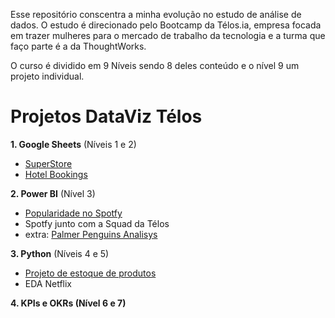 Esse repositório conscentra a minha evolução no estudo de análise de dados. O estudo é direcionado pelo Bootcamp da Télos.ia, empresa focada em trazer mulheres para o mercado de trabalho da tecnologia e a turma que faço parte é a da ThoughtWorks.

O curso é dividido em 9 Níveis sendo 8 deles conteúdo e o nível 9 um projeto individual.


# Projetos DataViz Télos

**1. Google Sheets**  (Níveis 1 e 2)
   - [SuperStore](https://github.com/nay-ramos/analiseDados/blob/f89371a4e881991a322d596469b0506e94ce7144/startingProjects/SuperStore.ipynb)
   - [Hotel Bookings](https://github.com/nay-ramos/analiseDados/blob/main/startingProjects/HotelBooking.ipynb) 

**2. Power BI** (Nível 3)

   - [Popularidade no Spotfy](https://github.com/nay-ramos/analiseDados/tree/main/PowerBi/analiseSpotfy)
   - Spotfy junto com a Squad da Télos 
   - extra: [Palmer Penguins Analisys](https://github.com/nay-ramos/analiseDados/blob/main/PowerBi/PalmerPenguins/PalmerPenguinsAnalisys.ipynb)
     
**3. Python** (Níveis 4 e 5)
  - [Projeto de estoque de produtos](https://github.com/nay-ramos/analiseDados/tree/main/python/estoque)
  - EDA Netflix

**4. KPIs e OKRs (Nível 6 e 7)**


